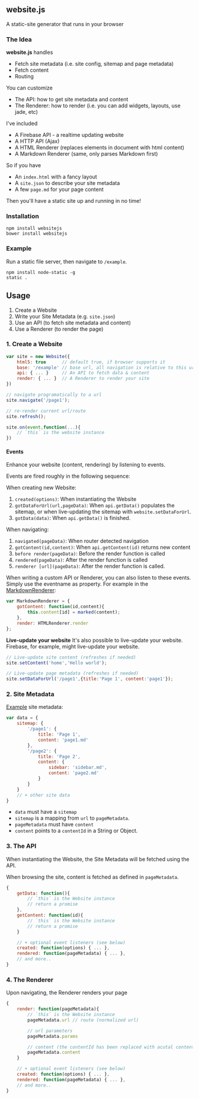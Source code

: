 website.js
----------

A static-site generator that runs in your browser

### The Idea

**website.js** handles 

* Fetch site metadata (i.e. site config, sitemap and page metadata)
* Fetch content
* Routing

You can customize

* The API: how to get site metadata and content
* The Renderer: how to render (i.e. you can add widgets, layouts, use jade, etc)

I've included

* A Firebase API - a realtime updating website
* A HTTP API (Ajax)
* A HTML Renderer (replaces elements in document with html content)
* A Markdown Renderer (same, only parses Markdown first)

So if you have

* An `index.html` with a fancy layout
* A `site.json` to describe your site metadata
* A few `page.md` for your page content

Then you'll have a static site up and running in no time!

### Installation
```
npm install websitejs
bower install websitejs
```

### Example

Run a static file server, then navigate to `/example`.
```
npm install node-static -g
static .
```

## Usage

1. Create a Website
2. Write your Site Metadata (e.g. `site.json`)
3. Use an API (to fetch site metadata and content)
4. Use a Renderer (to render the page)

### 1. Create a Website 
```javascript
var site = new Website({
	html5: true      // default true, if browser supports it
	base: '/example' // base url, all navigation is relative to this url
	api: { ... }     // An API to fetch data & content
	render: { ... }  // A Renderer to render your site
})

// navigate programatically to a url
site.navigate('/page1');

// re-render current url/route
site.refresh();

site.on(event,function(...){
	// `this` is the website instance
})
```

#### Events

Enhance your website (content, rendering) by listening to events.

Events are fired roughly in the following sequence:

When creating new Website:

1. `created(options)`: When instantiating the Website
2. `gotDataForUrl(url,pageData)`: When `api.getData()` populates the sitemap, or when live-updating the sitemap with `website.setDataForUrl`.
3. `gotData(data)`: When `api.getData()` is finished.

When navigating:

1. `navigated(pageData)`: When router detected navigation
2. `gotContent(id,content)`: When `api.getContent(id)` returns new content
3. `before render(pageData)`: Before the render function is called
4. `rendered(pageData)`: After the render function is called
5. `renderer [url](pageData)`: After the render function is called.

When writing a custom API or Renderer, you can also listen to these events. Simply use the eventname as property. For example in the [MarkdownRenderer](https://github.com/markmarijnissen/website.js/blob/master/src/render/markdown.js):

```javascript
var MarkdownRenderer = {
	gotContent: function(id,content){
		this.content[id] = marked(content);
	},
	render: HTMLRenderer.render
};
```

**Live-update your website**
It's also possible to live-update your website. Firebase, for example, might live-update your website.

```javascript
// Live-update site content (refreshes if needed)
site.setContent('home','Hello world');

// Live-update page metadata (refreshes if needed)
site.setDataForUrl('/page1',{title:'Page 1', content:'page1'});
```

### 2. Site Metadata

[Example](https://github.com/markmarijnissen/website.js/blob/master/example/site.json) site metadata:

```javascript
var data = {
	sitemap: {
		'/page1': {
			title: 'Page 1',
			content: 'page1.md'
		},
		'/page2': {
			title: 'Page 2',
			content: {
				sidebar: 'sidebar.md',
				content: 'page2.md'
			}
		}
	}
	// + other site data
}
```

* `data` must have a `sitemap`
* `sitemap` is a mapping from `url` to `pageMetadata`.
* `pageMetadata` must have `content`
* `content` points to a `contentId` in a String or Object.

### 3. The API

When instantiating the Website, the Site Metadata will be fetched using the API.

When browsing the site, content is fetched as defined in `pageMetadata`.

```javascript
{
	getData: function(){
		// `this` is the Website instance
		// return a promise
	},
	getContent: function(id){
		// `this` is the Website instance
		// return a promise
	}

	// + optional event listeners (see below)
	created: function(options) { ... },
	rendered: function(pageMetadata) { ... },
	// and more..
}
```

### 4. The Renderer
Upon navigating, the Renderer renders your page
```javascript
{
	render: function(pageMetadata){
		// `this` is the Website instance
		pageMetadata.url // route (normalized url)

		// url parameters
		pageMetadata.params

		// content (the contentId has been replaced with acutal content)
		pageMetadata.content
	}

	// + optional event listeners (see below)
	created: function(options) { ... },
	rendered: function(pageMetadata) { ... },
	// and more..
}
